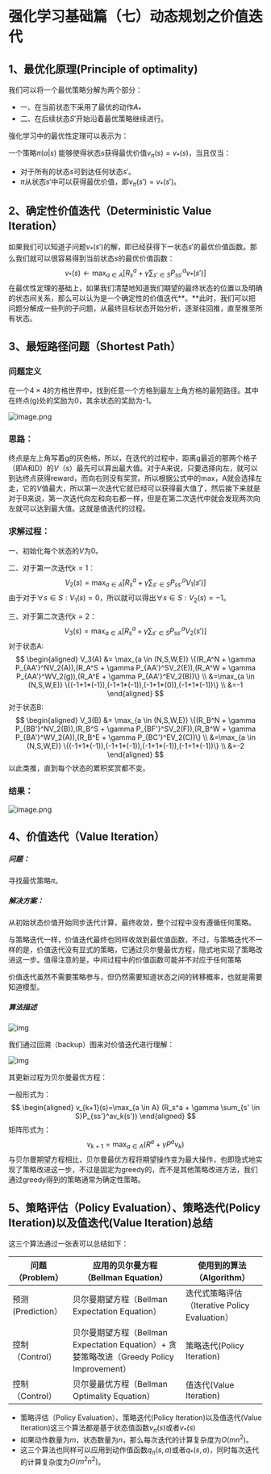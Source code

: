 # 强化学习基础篇（七）动态规划之价值迭代

## 1、最优化原理(Principle of optimality)

我们可以将一个最优策略分解为两个部分：

* 一、在当前状态下采用了最优的动作$A_*$
* 二、在后续状态$S'$开始沿着最优策略继续进行。

强化学习中的最优性定理可以表示为：

一个策略$\pi(a|s)$ 能够使得状态$s$获得最优价值$v_{\pi}(s)=v_*(s)$，当且仅当：

* 对于所有的状态$s$可到达任何状态$s'$。
* $\pi$从状态$s'$中可以获得最优价值，即$v_{\pi}(s')=v_*(s')$。

## 2、确定性价值迭代（Deterministic Value Iteration）

如果我们可以知道子问题$v_*(s')$的解，即已经获得下一状态$s'$的最优价值函数。那么我们就可以很容易得到当前状态$s$的最优价值函数：
$$
v_*(s) \leftarrow \max_{a \in A} [R_s^a + \gamma \sum_{s' \in S}P_{ss'}^av_*(s')]
$$
在最优性定理的基础上，如果我们清楚地知道我们期望的最终状态的位置以及明确的状态间关系，那么可以认为是一个确定性的价值迭代**。**此时，我们可以把问题分解成一些列的子问题，从最终目标状态开始分析，逐渐往回推，直至推至所有状态。

## 3、最短路径问题（Shortest Path）

### 问题定义

在一个$4\times4$的方格世界中，找到任意一个方格到最左上角方格的最短路径。其中在终点(g)处的奖励为0，其余状态的奖励为-1。

![image.png](https://upload-images.jianshu.io/upload_images/15463866-faad6cb3a8daa7bc.png?imageMogr2/auto-orient/strip%7CimageView2/2/w/1240)

### 思路：

终点是左上角写着g的灰色格，所以，在迭代的过程中，距离g最近的那两个格子（即A和D）的$V（s）$最先可以算出最大值。对于A来说，只要选择向左，就可以到达终点获得reward，而向右则没有奖赏。所以根据公式中的max，A就会选择左走，它的$V$值最大，所以第一次迭代它就已经可以获得最大值了，然后接下来就是对于B来说，第一次迭代向左和向右都一样，但是在第二次迭代中就会发现两次向左就可以达到最大值。这就是值迭代的过程。

### 求解过程：

一、初始化每个状态的$V$为0。

二、对于第一次迭代$k=1$：
$$
V_2(s) = \max_{a \in A} [R_s^a + \gamma \sum_{s' \in S}P_{ss'}^aV_1(s')]
$$
由于对于$\forall s \in S :V_1(s)=0$，所以就可以得出$\forall s \in S :V_2(s)=-1$。

三、对于第二次迭代$k=2$：
$$
V_3(s) = \max_{a \in A} [R_s^a + \gamma \sum_{s' \in S}P_{ss'}^aV_2(s')]
$$
对于状态A:
$$
\begin{aligned}
V_3(A) &= \max_{a \in (N,S,W,E)} \{(R_A^N + \gamma P_{AA'}^NV_2(A)),(R_A^S + \gamma P_{AA'}^SV_2(E)),(R_A^W + \gamma P_{AA'}^WV_2(g)),(R_A^E + \gamma P_{AA'}^EV_2(B))\} \\
&=\max_{a \in (N,S,W,E)} \{(-1+1*(-1)),(-1+1*(-1)),(-1+1*(0)),(-1+1*(-1))\} \\
&=-1
\end{aligned}
$$
对于状态B:
$$
\begin{aligned}
V_3(B) &= \max_{a \in (N,S,W,E)} \{(R_B^N + \gamma P_{BB'}^NV_2(B)),(R_B^S + \gamma P_{BF'}^SV_2(F)),(R_B^W + \gamma P_{BA'}^WV_2(A)),(R_B^E + \gamma P_{BC'}^EV_2(C))\} \\
&=\max_{a \in (N,S,W,E)} \{(-1+1*(-1)),(-1+1*(-1)),(-1+1*(-1)),(-1+1*(-1))\} \\
&=-2
\end{aligned}
$$
以此类推，直到每个状态的累积奖赏都不变。

### 结果：

![image.png](https://upload-images.jianshu.io/upload_images/15463866-6e4c31c0c49cd739.png?imageMogr2/auto-orient/strip%7CimageView2/2/w/1240)

## 4、价值迭代（Value Iteration）

##### 问题：

寻找最优策略$\pi$。

##### 解决方案：

从初始状态价值开始同步迭代计算，最终收敛，整个过程中没有遵循任何策略。

与策略迭代一样，价值迭代最终也同样收敛到最优值函数，不过，与策略迭代不一样的是，价值迭代没有显式的策略，它通过贝尔曼最优方程，隐式地实现了策略改进这一步。值得注意的是，中间过程中的价值函数可能并不对应于任何策略

价值迭代虽然不需要策略参与，但仍然需要知道状态之间的转移概率，也就是需要知道模型。

##### 算法描述

![img](https://pic2.zhimg.com/80/v2-2185a612f43e7293bf2f816aa869290d_720w.jpg)

我们通过回溯（backup）图来对价值迭代进行理解：

![img](https://pic3.zhimg.com/80/v2-050f25eb75e20c21ceab298c8acf7a6a_720w.jpg)

其更新过程为贝尔曼最优方程：

一般形式为：
$$
\begin{aligned}
v_{k+1}(s)=\max_{a \in A} (R_s^a + \gamma \sum_{s' \in S}P_{ss'}^av_k(s'))
\end{aligned}
$$
矩阵形式为：
$$
v_{k+1}=\max_{a \in A}(R^a+ \gamma P^av_k)
$$
与贝尔曼期望方程相比，贝尔曼最优方程将期望操作变为最大操作，也即隐式地实现了策略改进这一步，不过是固定为greedy的，而不是其他策略改进方法，我们通过greedy得到的策略通常为确定性策略。

## 5、策略评估（Policy Evaluation）、策略迭代(Policy Iteration)以及值迭代(Value Iteration)总结

这三个算法通过一张表可以总结如下：

| 问题（Problem）   | 应用的贝尔曼方程 （Bellman Equation）                        | 使用到的算法（Algorithm）                     |
| ----------------- | ------------------------------------------------------------ | --------------------------------------------- |
| 预测(Prediction） | 贝尔曼期望方程（Bellman Expectation Equation）               | 迭代式策略评估（Iterative Policy Evaluation） |
| 控制（Control）   | 贝尔曼期望方程（Bellman Expectation Equation）+ 贪婪策略改进（Greedy Policy Improvement） | 策略迭代(Policy Iteration)                    |
| 控制（Control）   | 贝尔曼最优方程（Bellman Optimality Equation）                | 值迭代(Value Iteration)                       |

* 策略评估（Policy Evaluation）、策略迭代(Policy Iteration)以及值迭代(Value Iteration)这三个算法都是基于状态值函数$v_{\pi}(s)$或者$v_{*}(s)$
* 如果动作数量为$m$，状态数量为$n$，那么每次迭代的计算复杂度为$O(mn^2)$。
* 这三个算法也同样可以应用到动作值函数$q_{\pi}(s,a)$或者$q_{*}(s,a)$，同时每次迭代的计算复杂度为$O(m^2n^2)$。

